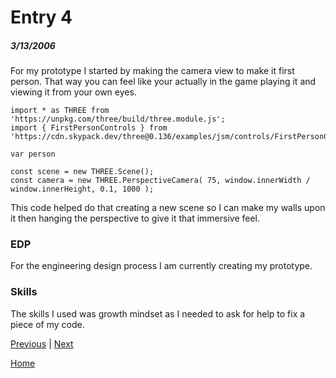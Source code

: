 # Entry 4
##### 3/13/2006
For my prototype I started by making the camera view to make it first person. That way you can feel like your actually in the game playing it and viewing it from your own eyes.
```Js
import * as THREE from 'https://unpkg.com/three/build/three.module.js';
import { FirstPersonControls } from 'https://cdn.skypack.dev/three@0.136/examples/jsm/controls/FirstPersonControls.js';

var person

const scene = new THREE.Scene();
const camera = new THREE.PerspectiveCamera( 75, window.innerWidth / window.innerHeight, 0.1, 1000 );
```
This code helped do that creating a new scene so I can make my walls upon it then hanging the perspective to give it that immersive feel.

### EDP
For the engineering design process I am currently creating my prototype.

### Skills
The skills I used was growth mindset as I needed to ask for help to fix a piece of my code.


[Previous](entry03.md) | [Next](entry05.md)


[Home](../README.md)